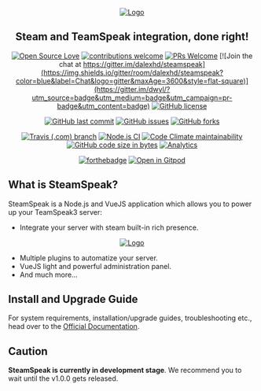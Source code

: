 <div align="center">

[![Logo](https://i.imgur.com/60jQUwY.gif)](https://dalexhd.github.io/SteamSpeak/)

## Steam and TeamSpeak integration, done right!

[![Open Source Love](https://badges.frapsoft.com/os/v2/open-source.png?v=103)](https://github.com/dalexhd/SteamSpeak/)
[![contributions welcome](https://img.shields.io/badge/Contributions-Wellcome-blue.svg?style=flat-square&color=blue&maxAge=3600)](https://github.com/dalexhd/steamspeak/issues)
[![PRs Welcome](https://img.shields.io/badge/PRs-Wellcome-brightgreen.svg?style=flat-square&color=blue&maxAge=3600)](https://github.com/dalexhd/SteamSpeak/pulls)
[![Join the chat at https://gitter.im/dalexhd/steamspeak](https://img.shields.io/gitter/room/dalexhd/steamspeak?color=blue&label=Chat&logo=gitter&maxAge=3600&style=flat-square)](https://gitter.im/dwyl/?utm_source=badge&utm_medium=badge&utm_campaign=pr-badge&utm_content=badge)
[![GitHub license](https://img.shields.io/github/license/dalexhd/SteamSpeak?label=License&color=blue&maxAge=3600&style=flat-square)](https://github.com/dalexhd/SteamSpeak/blob/master/LICENSE)

[![GitHub last commit](https://img.shields.io/github/last-commit/dalexhd/steamspeak?color=blue&label=Last%20commit&logo=git&maxAge=3600)](https://github.com/dalexhd/SteamSpeak/commits)
[![GitHub issues](https://img.shields.io/github/issues/dalexhd/SteamSpeak?label=Issues&color=blue&maxAge=3600)](https://github.com/dalexhd/SteamSpeak/issues)
[![GitHub forks](https://img.shields.io/github/forks/dalexhd/SteamSpeak?label=Forks&color=blue&maxAge=3600)](https://github.com/dalexhd/SteamSpeak/network)

[![Travis (.com) branch](https://img.shields.io/travis/com/dalexhd/SteamSpeak/master?label=Tavis&logo=travis&maxAge=3600)](https://travis-ci.com/dalexhd/SteamSpeak)
[![Node.js CI](https://github.com/dalexhd/SteamSpeak/workflows/Node.js%20CI/badge.svg)](https://github.com/dalexhd/SteamSpeak/actions?query=workflow:%22Node.js+CI%22)
[![Code Climate maintainability](https://img.shields.io/codeclimate/maintainability-percentage/dalexhd/SteamSpeak?label=Maintainability&logo=code%20climate&maxAge=3600)](https://codeclimate.com/github/dalexhd/SteamSpeak)
[![GitHub code size in bytes](https://img.shields.io/github/languages/code-size/dalexhd/steamspeak?label=Code%20size)](https://github.com/dalexhd/SteamSpeak)
[![Analytics](https://ga-beacon.appspot.com/UA-124336116-4/readme?pixel)](https://GitHub.com/Naereen/badges/)


[![forthebadge](https://forthebadge.com/images/badges/built-with-love.svg)](https://dalexhd.github.io/SteamSpeak)
[![Open in Gitpod](https://gitpod.io/button/open-in-gitpod.svg)](https://gitpod.io/#https://github.com/dalexhd/steamspeak)

</div>

## What is SteamSpeak?

SteamSpeak is a Node.js and VueJS application which allows you to power up your TeamSpeak3 server:

- Integrate your server with steam built-in rich presence.

<div align="center">

[![Logo](https://raw.githubusercontent.com/dalexhd/resources/master/demo.gif)](https://dalexhd.github.io/SteamSpeak/)

</div>

- Multiple plugins to automatize your server.
- VueJS light and powerful administration panel.
- And much more...

## Install and Upgrade Guide

For system requirements, installation/upgrade guides, troubleshooting etc., head over to the [Official Documentation](https://dalexhd.github.io/SteamSpeak/).

## Caution
**SteamSpeak is currently in development stage**. We recommend you to wait until the v1.0.0 gets released.

